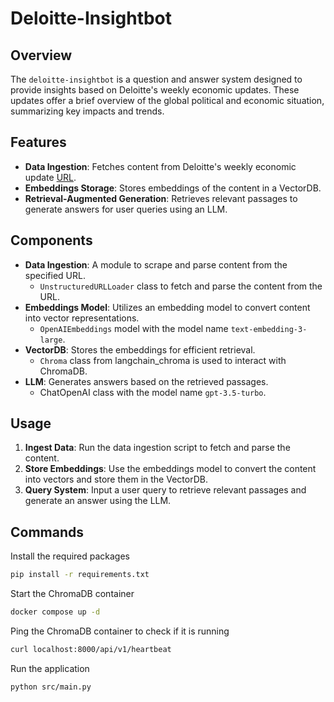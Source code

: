 # Deloitte-Insightbot

## Overview

The `deloitte-insightbot` is a question and answer system designed to provide insights based on Deloitte's weekly
economic updates. These updates offer a brief overview of the global political and economic situation, summarizing key
impacts and trends.

## Features

- **Data Ingestion**: Fetches content from Deloitte's weekly economic
  update [URL](https://www2.deloitte.com/us/en/insights/economy/global-economic-outlook/weekly-update/weekly-update-2023-10.html?icid=archive_click).
- **Embeddings Storage**: Stores embeddings of the content in a VectorDB.
- **Retrieval-Augmented Generation**: Retrieves relevant passages to generate answers for user queries using an LLM.

## Components

- **Data Ingestion**: A module to scrape and parse content from the specified URL.
    - `UnstructuredURLLoader` class to fetch and parse the content from the URL.
- **Embeddings Model**: Utilizes an embedding model to convert content into vector representations.
    - `OpenAIEmbeddings` model with the model name `text-embedding-3-large`.
- **VectorDB**: Stores the embeddings for efficient retrieval.
    - `Chroma` class from langchain_chroma is used to interact with ChromaDB.
- **LLM**: Generates answers based on the retrieved passages.
    - ChatOpenAI class with the model name `gpt-3.5-turbo`.

## Usage

1. **Ingest Data**: Run the data ingestion script to fetch and parse the content.
2. **Store Embeddings**: Use the embeddings model to convert the content into vectors and store them in the VectorDB.
3. **Query System**: Input a user query to retrieve relevant passages and generate an answer using the LLM.

## Commands

Install the required packages

```bash
pip install -r requirements.txt
```

Start the ChromaDB container

```bash
docker compose up -d
```

Ping the ChromaDB container to check if it is running

```bash
curl localhost:8000/api/v1/heartbeat
```

Run the application

```bash
python src/main.py
```